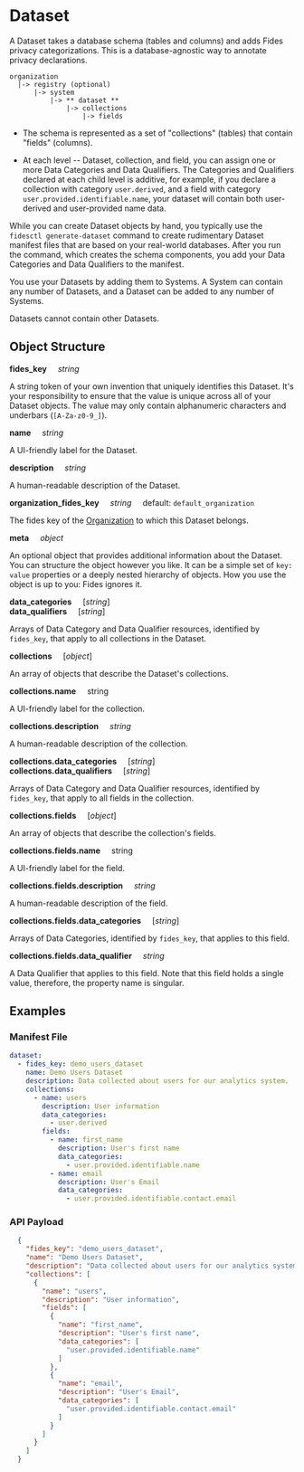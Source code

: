# Dataset

A Dataset takes a database schema (tables and columns) and adds Fides privacy categorizations. This is a database-agnostic way to annotate privacy declarations. 

  ```
  organization
    |-> registry (optional)
        |-> system
            |-> ** dataset **
                |-> collections
                    |-> fields
  ```


* The schema is represented as a set of "collections" (tables) that contain "fields" (columns).

* At each level -- Dataset, collection, and field, you can assign one or more Data Categories and Data Qualifiers. The Categories and Qualifiers declared at each child level is additive, for example, if you declare a collection with category `user.derived`, and a field with category `user.provided.identifiable.name`, your dataset will contain both user-derived and user-provided name data. 

While you can create Dataset objects by hand, you typically use the `fidesctl generate-dataset`  command to create rudimentary Dataset manifest files that are based on your real-world databases. After you run the command, which creates the schema components, you add your Data Categories and Data Qualifiers to the manifest. 

You use your Datasets by adding them to Systems. A System can contain any number of Datasets, and a Dataset can be added to any number of Systems. 

Datasets cannot contain other Datasets.


## Object Structure

**fides_key**<span class="required"/>&nbsp;&nbsp;&nbsp;&nbsp;&nbsp;_string_

A string token of your own invention that uniquely identifies this Dataset. It's your responsibility to ensure that the value is unique across all of your Dataset objects. The value may only contain alphanumeric characters and underbars (`[A-Za-z0-9_]`). 

**name**&nbsp;&nbsp;&nbsp;&nbsp;&nbsp;_string_

A UI-friendly label for the Dataset.

**description**&nbsp;&nbsp;&nbsp;&nbsp;&nbsp;_string_

A human-readable description of the Dataset.

**organization_fides_key**&nbsp;&nbsp;&nbsp;&nbsp;&nbsp;_string_&nbsp;&nbsp;&nbsp;&nbsp;&nbsp;default: `default_organization`

The fides key of the [Organization](/fides/language/resources/organization/) to which this Dataset belongs.

**meta**&nbsp;&nbsp;&nbsp;&nbsp;&nbsp;_object_

An optional object that provides additional information about the Dataset. You can structure the object however you like. It can be a simple set of `key: value` properties or a deeply nested hierarchy of objects. How you use the object is up to you: Fides ignores it.

**data_categories**&nbsp;&nbsp;&nbsp;&nbsp;&nbsp;[_string_]<br/>
**data_qualifiers**&nbsp;&nbsp;&nbsp;&nbsp;&nbsp;[_string_]<br/>

Arrays of Data Category and Data Qualifier resources, identified by `fides_key`, that apply to all collections in the Dataset.

**collections**&nbsp;&nbsp;&nbsp;&nbsp;&nbsp;[_object_]<br/>

An array of objects that describe the Dataset's collections. 

**collections.name**&nbsp;&nbsp;&nbsp;&nbsp;&nbsp;string<br/>

A UI-friendly label for the collection.

**collections.description**&nbsp;&nbsp;&nbsp;&nbsp;&nbsp;_string_

A human-readable description of the collection.

**collections.data_categories**&nbsp;&nbsp;&nbsp;&nbsp;&nbsp;[_string_]<br/>
**collections.data_qualifiers**&nbsp;&nbsp;&nbsp;&nbsp;&nbsp;[_string_]<br/>

Arrays of Data Category and Data Qualifier resources, identified by `fides_key`, that apply to all fields in the collection.

**collections.fields**&nbsp;&nbsp;&nbsp;&nbsp;&nbsp;[_object_]<br/>

An array of objects that describe the collection's fields. 

**collections.fields.name**&nbsp;&nbsp;&nbsp;&nbsp;&nbsp;string<br/>

A UI-friendly label for the field.

**collections.fields.description**&nbsp;&nbsp;&nbsp;&nbsp;&nbsp;_string_

A human-readable description of the field.

**collections.fields.data_categories**&nbsp;&nbsp;&nbsp;&nbsp;&nbsp;[_string_]<br/>

Arrays of Data Categories, identified by `fides_key`, that applies to this field.

**collections.fields.data_qualifier**&nbsp;&nbsp;&nbsp;&nbsp;&nbsp;_string_<br/>

A Data Qualifier that applies to this field. Note that this field holds a single value, therefore, the property name is singular.

## Examples

### **Manifest File**
```yaml
dataset:
  - fides_key: demo_users_dataset
    name: Demo Users Dataset
    description: Data collected about users for our analytics system.
    collections:
      - name: users
        description: User information
        data_categories:
          - user.derived
        fields:
          - name: first_name
            description: User's first name
            data_categories:
              - user.provided.identifiable.name
          - name: email
            description: User's Email
            data_categories:
              - user.provided.identifiable.contact.email
```

### **API Payload**
```json
  {
    "fides_key": "demo_users_dataset",
    "name": "Demo Users Dataset",
    "description": "Data collected about users for our analytics system.",
    "collections": [
      {
        "name": "users",
        "description": "User information",
        "fields": [
          {
            "name": "first_name",
            "description": "User's first name",
            "data_categories": [
              "user.provided.identifiable.name"
            ]
          },
          {
            "name": "email",
            "description": "User's Email",
            "data_categories": [
              "user.provided.identifiable.contact.email"
            ]
          }
        ]
      }
    ]
  }
```
